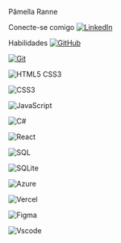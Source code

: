 Pâmella Ranne

Conecte-se comigo
[![LinkedIn](https://img.shields.io/badge/LinkedIn-0077B5?style=for-the-badge&logo=linkedin&logoColor=white)](https://www.linkedin.com/in/pâmella-ranne-97679621b/)

Habilidades
[![GitHub](https://img.shields.io/badge/GitHub-100000?style=for-the-badge&logo=github&logoColor=white)](https://github.com/pamellaranne)

[![Git](https://img.shields.io/badge/Git-100000?style=for-the-badge&logo=git&logoColor=white)](https://git-scm.com)

![HTML5](https://img.shields.io/badge/HTML5-E34F26?style=for-the-badge&logo=html5&logoColor=white)
CSS3	

![CSS3](https://img.shields.io/badge/CSS3-1572B6?style=for-the-badge&logo=css3&logoColor=white)

![JavaScript](https://img.shields.io/badge/JavaScript-F7DF1E?style=for-the-badge&logo=javascript&logoColor=black)

![C#](https://img.shields.io/badge/C%23-239120?style=for-the-badge&logo=c-sharp&logoColor=white)

![React](https://img.shields.io/badge/React-20232A?style=for-the-badge&logo=react&logoColor=61DAFB)

![SQL](https://img.shields.io/badge/SQL-00000F?style=for-the-badge&logo=sql&logoColor=white)

![SQLite](https://img.shields.io/badge/SQLite-000?style=for-the-badge&logo=sqlite&logoColor=07405E)

![Azure](https://img.shields.io/badge/Azure-blue?style=for-the-badge&logo=microsoft%20azure&logoColor=blue&labelColor=FFFFFF&link=https%3A%2F%2Fimages.app.goo.gl%2FK7PN1jYJd57x4q7A8)

![Vercel](https://img.shields.io/badge/vercel-%23000000.svg?style=for-the-badge&logo=vercel&logoColor=white)

![Figma](https://img.shields.io/badge/Figma-696969?style=for-the-badge&logo=figma&logoColor=figma)

![Vscode](https://img.shields.io/badge/Vscode-007ACC?style=for-the-badge&logo=visual-studio-code&logoColor=white)
